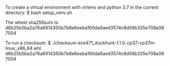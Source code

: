 To create a virtual environment with virtenv and python 3.7 in the current directory:
$ bash setup_venv.sh <name of your environment>

The wheel sha256sum is: d6b25b5ba2a76a6914350b7b8e6eeba160da6aed3574c8d56b335e708a087004

To run a checksum:
$ ./checksum ece471_duckhunt-1.1.0-cp37-cp37m-linux_x86_64.whl d6b25b5ba2a76a6914350b7b8e6eeba160da6aed3574c8d56b335e708a087004
